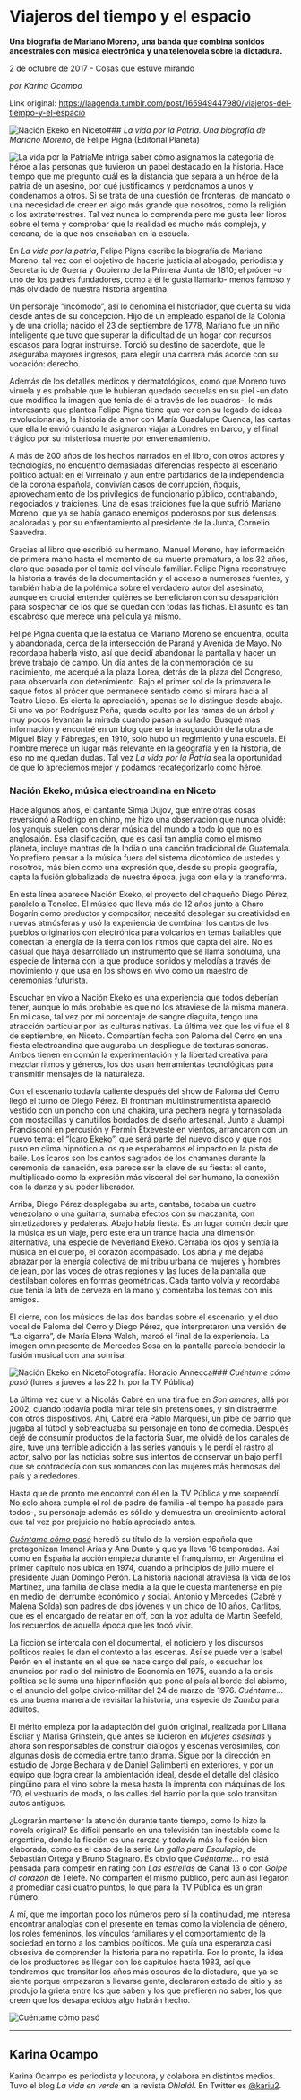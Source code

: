 # Viajeros del tiempo y el espacio

**Una biografía de Mariano Moreno, una banda que combina sonidos ancestrales con música electrónica y una telenovela sobre la dictadura.**

2 de octubre de 2017 - Cosas que estuve mirando

_por Karina Ocampo_

Link original: https://laagenda.tumblr.com/post/165949447980/viajeros-del-tiempo-y-el-espacio

![Nación Ekeko en Niceto](https://64.media.tumblr.com/0b5d046ca73358a02e117b8579ed3c33/tumblr_inline_pk0nwuYdyf1t6q87u_500.jpg)### *La vida por la Patria. Una biografía de Mariano Moreno*, de Felipe Pigna (Editorial Planeta)

![La vida por la Patria](https://64.media.tumblr.com/2a5a3b5c978e8e344cf9888391a6c059/tumblr_inline_pk0nwvumrl1t6q87u_400.jpg)Me intriga saber cómo asignamos la categoría de héroe a las personas que tuvieron un papel destacado en la historia. Hace tiempo que me pregunto cuál es la distancia que separa a un héroe de la patria de un asesino, por qué justificamos y perdonamos a unos y condenamos a otros. Si se trata de una cuestión de fronteras, de mandato o una necesidad de creer en algo más grande que nosotros, como la religión o los extraterrestres. Tal vez nunca lo comprenda pero me gusta leer libros sobre el tema y comprobar que la realidad es mucho más compleja, y cercana, de la que nos enseñaban en la escuela.

En *La vida por la patria*, Felipe Pigna escribe la biografía de Mariano Moreno; tal vez con el objetivo de hacerle justicia al abogado, periodista y Secretario de Guerra y Gobierno de la Primera Junta de 1810; el prócer -o uno de los padres fundadores, como a él le gusta llamarlo- menos famoso y más olvidado de nuestra historia argentina.

Un personaje “incómodo”, así lo denomina el historiador, que cuenta su vida desde antes de su concepción. Hijo de un empleado español de la Colonia y de una criolla; nacido el 23 de septiembre de 1778, Mariano fue un niño inteligente que tuvo que superar la dificultad de un hogar con recursos escasos para lograr instruirse. Torció su destino de sacerdote, que le aseguraba mayores ingresos, para elegir una carrera más acorde con su vocación: derecho.

Además de los detalles médicos y dermatológicos, como que Moreno tuvo viruela y es probable que le hubieran quedado secuelas en su piel -un dato que modifica la imagen que tenía de él a través de los cuadros-, lo más interesante que plantea Felipe Pigna tiene que ver con su legado de ideas revolucionarias, la historia de amor con María Guadalupe Cuenca, las cartas que ella le envió cuando le asignaron viajar a Londres en barco, y el final trágico por su misteriosa muerte por envenenamiento.

A más de 200 años de los hechos narrados en el libro, con otros actores y tecnologías, no encuentro demasiadas diferencias respecto al escenario político actual: en el Virreinato y aun entre partidarios de la independencia de la corona española, convivían casos de corrupción, ñoquis, aprovechamiento de los privilegios de funcionario público, contrabando, negociados y traiciones. Una de esas traiciones fue la que sufrió Mariano Moreno, que ya se había ganado enemigos poderosos por sus defensas acaloradas y por su enfrentamiento al presidente de la Junta, Cornelio Saavedra.

Gracias al libro que escribió su hermano, Manuel Moreno, hay información de primera mano hasta el momento de su muerte prematura, a los 32 años, claro que pasada por el tamiz del vínculo familiar. Felipe Pigna reconstruye la historia a través de la documentación y el acceso a numerosas fuentes, y también habla de la polémica sobre el verdadero autor del asesinato, aunque es crucial entender quiénes se beneficiaron con su desaparición para sospechar de los que se quedan con todas las fichas. El asunto es tan escabroso que merece una película ya mismo.

Felipe Pigna cuenta que la estatua de Mariano Moreno se encuentra, oculta y abandonada, cerca de la intersección de Paraná y Avenida de Mayo. No recordaba haberla visto, así que decidí abandonar la pantalla y hacer un breve trabajo de campo. Un día antes de la conmemoración de su nacimiento, me acerqué a la plaza Lorea, detrás de la plaza del Congreso, para observarla con detenimiento. Bajo el primer sol de la primavera le saqué fotos al prócer que permanece sentado como si mirara hacia al Teatro Liceo. Es cierta la apreciación, apenas se lo distingue desde abajo. Si uno va por Rodríguez Peña, queda oculto por las ramas de un árbol y muy pocos levantan la mirada cuando pasan a su lado. Busqué más información y encontré en un blog que en la inauguración de la obra de Miguel Blay y Fábregas, en 1910, solo hubo un regimiento y una escuela. El hombre merece un lugar más relevante en la geografía y en la historia, de eso no me quedan dudas. Tal vez *La vida por la Patria* sea la oportunidad de que lo apreciemos mejor y podamos recategorizarlo como héroe.

### Nación Ekeko, música electroandina en Niceto

Hace algunos años, el cantante Simja Dujov, que entre otras cosas reversionó a Rodrigo en chino, me hizo una observación que nunca olvidé: los yanquis suelen considerar música del mundo a todo lo que no es anglosajón. Esa clasificación, que es casi tan amplia como el mismo planeta, incluye mantras de la India o una canción tradicional de Guatemala. Yo prefiero pensar a la música fuera del sistema dicotómico de ustedes y nosotros, más bien como una expresión que, desde su propia geografía, capta la fusión globalizada de nuestra época, juga con ella y la transforma. 

En esta línea aparece Nación Ekeko, el proyecto del chaqueño Diego Pérez, paralelo a Tonolec. El músico que lleva más de 12 años junto a Charo Bogarín como productor y compositor, necesitó desplegar su creatividad en nuevas atmósferas y usó la experiencia de combinar los cantos de los pueblos originarios con electrónica para volcarlos en temas bailables que conectan la energía de la tierra con los ritmos que capta del aire. No es casual que haya desarrollado un instrumento que se llama sonoluma, una especie de linterna con la que produce sonidos y melodías a través del movimiento y que usa en los shows en vivo como un maestro de ceremonias futurista.

Escuchar en vivo a Nación Ekeko es una experiencia que todos deberían tener, aunque lo más probable es que no los atraviese de la misma manera. En mi caso, tal vez por mi porcentaje de sangre diaguita, tengo una atracción particular por las culturas nativas. La última vez que los vi fue el 8 de septiembre, en Niceto. Compartían fecha con Paloma del Cerro en una fiesta electroandina que auguraba un despliegue de texturas sonoras. Ambos tienen en común la experimentación y la libertad creativa para mezclar ritmos y géneros, los dos usan herramientas tecnológicas para transmitir mensajes de la naturaleza.

Con el escenario todavía caliente después del show de Paloma del Cerro llegó el turno de Diego Pérez. El frontman multiinstrumentista apareció vestido con un poncho con una chakira, una pechera negra y tornasolada con mostacillas y canutillos bordados de diseño artesanal. Junto a Juampi Francisconi en percusión y Fermín Etxeveste en vientos, arrancaron con un nuevo tema: el “[Ícaro Ekeko](https://www.youtube.com/watch?v=1VBsNV2ExyI)”, que será parte del nuevo disco y que nos puso en clima hipnótico a los que esperábamos el impacto en la pista de baile. Los ícaros son los cantos sagrados de los chamanes durante la ceremonia de sanación, esa parece ser la clave de su fiesta: el canto, multiplicado como la expresión más visceral del ser humano, la conexión con la danza y su poder liberador.

Arriba, Diego Pérez desplegaba su arte, cantaba, tocaba un cuatro venezolano o una guitarra, sumaba efectos con su maczanita, con sintetizadores y pedaleras. Abajo había fiesta. Es un lugar común decir que la música es un viaje, pero este era un trance hacia una dimensión alternativa, una especie de Neverland Ekeko. Cerraba los ojos y sentía la música en el cuerpo, el corazón acompasado. Los abría y me dejaba abrazar por la energía colectiva de mi tribu urbana de mujeres y hombres de jean, por las voces de otras regiones y las luces de la pantalla que destilaban colores en formas geométricas. Cada tanto volvía y recordaba que tenía la lata de cerveza en la mano y comentaba los temas con mis amigos.

El cierre, con los músicos de las dos bandas sobre el escenario, y el dúo vocal de Paloma del Cerro y Diego Pérez, que interpretaron una versión de “La cigarra”, de María Elena Walsh, marcó el final de la experiencia. La imagen omnipresente de Mercedes Sosa en la pantalla parecía bendecir la fusión musical con una sonrisa. 

![Nación Ekeko en Niceto](https://64.media.tumblr.com/0b5d046ca73358a02e117b8579ed3c33/tumblr_inline_pk0nwuYdyf1t6q87u_500.jpg)Fotografía: Horacio Annecca### *Cuéntame cómo pasó* (lunes a jueves a las 22 h. por la TV Pública)

La última vez que vi a Nicolás Cabré en una tira fue en *Son amores*, allá por 2002, cuando todavía podía mirar tele sin pretensiones, y sin distraerme con otros dispositivos. Ahí, Cabré era Pablo Marquesi, un pibe de barrio que jugaba al fútbol y sobreactuaba su personaje en tono de comedia. Después dejé de consumir productos de la factoría Suar, me olvidé de los canales de aire, tuve una terrible adicción a las series yanquis y le perdí el rastro al actor, salvo por las noticias sobre sus intentos de conservar un bajo perfil que se contradecía con sus romances con las mujeres más hermosas del país y alrededores.

Hasta que de pronto me encontré con él en la TV Pública y me sorprendí. No solo ahora cumple el rol de padre de familia -el tiempo ha pasado para todos-, su personaje además es sólido y demuestra un crecimiento actoral que tal vez por prejuicio no había apreciado antes.

[*Cuéntame cómo pasó*](https://www.youtube.com/watch?v=Gqd_3-uOAIY) heredó su título de la versión española que protagonizan Imanol Arias y Ana Duato y que ya lleva 16 temporadas. Así como en España la acción empieza durante el franquismo, en Argentina el primer capítulo nos ubica en 1974, cuando a principios de julio muere el presidente Juan Domingo Perón. La historia nacional atraviesa la vida de los Martínez, una familia de clase media a la que le cuesta mantenerse en pie en medio del derrumbe económico y social. Antonio y Mercedes (Cabré y Malena Solda) son padres de dos jóvenes y un chico de 10 años, Carlitos, que es el encargado de relatar en off, con la voz adulta de Martín Seefeld, los recuerdos de aquella época que les tocó vivir.

La ficción se intercala con el documental, el noticiero y los discursos políticos reales le dan el contexto a las escenas. Así se puede ver a Isabel Perón en el instante en el que se hace cargo del país, o escuchar los anuncios por radio del ministro de Economía en 1975, cuando a la crisis política se le suma una hiperinflación que pone al país al borde del abismo, o el anuncio del golpe cívico-militar del 24 de marzo de 1976. *Cuéntame…* es una buena manera de revisitar la historia, una especie de *Zamba* para adultos.

El mérito empieza por la adaptación del guión original, realizada por Liliana Escliar y Marisa Grinstein, que antes se lucieron en *Mujeres asesinas* y ahora son responsables de construir diálogos y escenas verosímiles, con algunas dosis de comedia entre tanto drama. Sigue por la dirección en estudio de Jorge Bechara y de Daniel Galimberti en exteriores, y por un equipo que logra crear la ambientación ideal, desde el detalle del clásico pingüino para el vino sobre la mesa hasta la imprenta con máquinas de los ‘70, el vestuario de moda, o las calles del barrio por la que solo transitan autos antiguos.

¿Lograrán mantener la atención durante tanto tiempo, como lo hizo la novela original? Es difícil pensarlo en una televisión tan inestable como la argentina, donde la ficción es una rareza y todavía más la ficción bien elaborada, como es el caso de la serie *Un gallo para Esculapio*, de Sebastián Ortega y Bruno Stagnaro. Es obvio que *Cuéntame…* no está pensada para competir en rating con *Las estrellas* de Canal 13 o con *Golpe al corazón* de Telefé. No comparten el mismo público, pero aun así llegaron a promediar casi cuatro puntos, lo que para la TV Pública es un gran número.

A mí, que me importan poco los números pero sí la continuidad, me interesa encontrar analogías con el presente en temas como la violencia de género, los roles femeninos, los vínculos familiares y el comportamiento de la sociedad en torno a los cambios políticos. Me guía una esperanza casi obsesiva de comprender la historia para no repetirla. Por lo pronto, la idea de los productores es llegar con los capítulos hasta 1983, así que tendremos que transitar los años más oscuros de la dictadura, que ya se siente porque empezaron a llevarse gente, declararon estado de sitio y se produjo la grieta entre los que saben y los que prefieren no saber, los que creen que los desaparecidos algo habrán hecho.

![Cuéntame cómo pasó](https://64.media.tumblr.com/31ac8bd958dd941c8c32de82ee4158b0/tumblr_inline_pk0nwvjDoa1t6q87u_500.jpg)  




---

 Karina Ocampo
--------------

 Karina Ocampo es periodista y locutora, y colabora en distintos medios. Tuvo el blog *La vida en verde* en la revista *Ohlalá!*. En Twitter es [@kariu2](https://twitter.com/Kariu2). 

